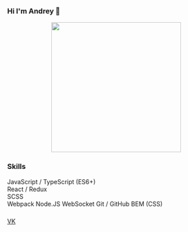 ### Hi I'm Andrey 👋

<div id="header" align="center">
  <img src="https://media.giphy.com/media/MWRiRARGbMKBnErBHX/giphy.gif" width="300"/>
</div>

### Skills
JavaScript / TypeScript (ES6+)<br/>
React / Redux<br/>
SCSS<br/>
Webpack
Node.JS
WebSocket
Git / GitHub
BEM (CSS)


### 
[VK](https://vk.com/begi_bratishka)
